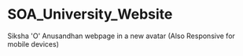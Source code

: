# SOA_University_Website
Siksha 'O' Anusandhan webpage in a new avatar (Also Responsive for mobile devices)
